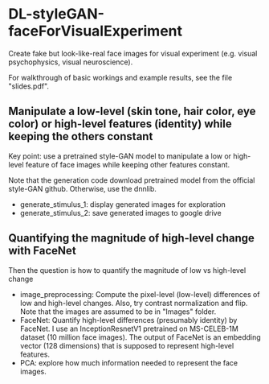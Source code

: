 # DL-styleGAN-faceForVisualExperiment
Create fake but look-like-real face images for visual experiment (e.g. visual psychophysics, visual neuroscience).

For walkthrough of basic workings and example results, see the file "slides.pdf".

## Manipulate a low-level (skin tone, hair color, eye color) or high-level features (identity) while keeping the others constant
Key point: use a pretrained style-GAN model to manipulate a low or high-level feature of face images while keeping other features constant.

Note that the generation code download pretrained model from the official style-GAN github. Otherwise, use the dnnlib.

- generate_stimulus_1: display generated images for exploration
- generate_stimulus_2: save generated images to google drive

## Quantifying the magnitude of high-level change with FaceNet 
Then the question is how to quantify the magnitude of low vs high-level change
- image_preprocessing: Compute the pixel-level (low-level) differences of low and high-level changes. Also, try contrast normalization and flip. Note that the images are assumed to be in "Images" folder.
- FaceNet: Quantify high-level differences (presumably identity) by FaceNet. I use an InceptionResnetV1 pretrained on MS-CELEB-1M dataset (10 million face images). The output of FaceNet is an embedding vector (128 dimensions) that is supposed to represent high-level features.
- PCA: explore how much information needed to represent the face images.

